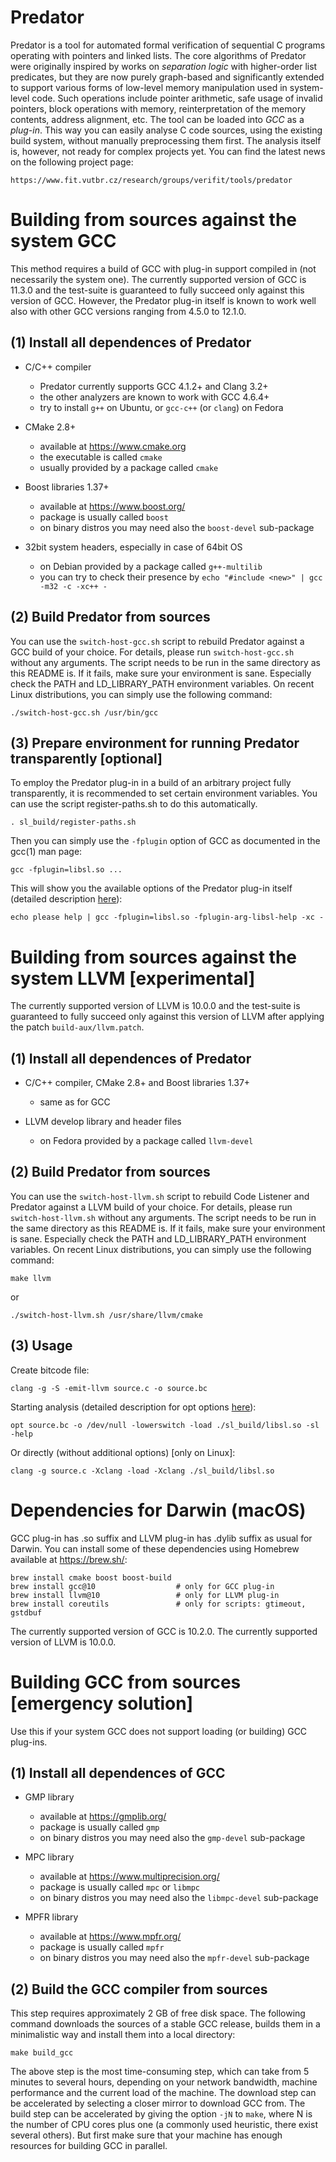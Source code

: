 Predator
========
Predator is a tool for automated formal verification of sequential C programs
operating with pointers and linked lists. The core algorithms of Predator were
originally inspired by works on *separation logic* with higher-order list
predicates, but they are now purely graph-based and significantly extended to
support various forms of low-level memory manipulation used in system-level
code.  Such operations include pointer arithmetic, safe usage of invalid
pointers, block operations with memory, reinterpretation of the memory contents,
address alignment, etc.  The tool can be loaded into *GCC* as a *plug-in*.  This
way you can easily analyse C code sources, using the existing build system,
without manually preprocessing them first.  The analysis itself is, however, not
ready for complex projects yet.  You can find the latest news on the following
project page:

    https://www.fit.vutbr.cz/research/groups/verifit/tools/predator

Building from sources against the system GCC
============================================
This method requires a build of GCC with plug-in support compiled in (not
necessarily the system one).  The currently supported version of GCC is 11.3.0
and the test-suite is guaranteed to fully succeed only against this version
of GCC.  However, the Predator plug-in itself is known to work well also with
other GCC versions ranging from 4.5.0 to 12.1.0.

(1) Install all dependences of Predator
---------------------------------------
   * C/C++ compiler
     - Predator currently supports GCC 4.1.2+ and Clang 3.2+
     - the other analyzers are known to work with GCC 4.6.4+
     - try to install `g++` on Ubuntu, or `gcc-c++` (or `clang`) on Fedora

   * CMake 2.8+
     - available at https://www.cmake.org
     - the executable is called `cmake`
     - usually provided by a package called `cmake`

   * Boost libraries 1.37+
     - available at https://www.boost.org/
     - package is usually called `boost`
     - on binary distros you may need also the `boost-devel` sub-package

   * 32bit system headers, especially in case of 64bit OS
     - on Debian provided by a package called `g++-multilib`
     - you can try to check their presence
       by `echo "#include <new>" | gcc -m32 -c -xc++ -`

(2) Build Predator from sources
-------------------------------
You can use the `switch-host-gcc.sh` script to rebuild Predator against a GCC
build of your choice.  For details, please run `switch-host-gcc.sh` without any
arguments.  The script needs to be run in the same directory as this README is.
If it fails, make sure your environment is sane.  Especially check the PATH and
LD_LIBRARY_PATH environment variables.  On recent Linux distributions, you can
simply use the following command:

    ./switch-host-gcc.sh /usr/bin/gcc

(3) Prepare environment for running Predator transparently [optional]
---------------------------------------------------------------------
To employ the Predator plug-in in a build of an arbitrary project fully
transparently, it is recommended to set certain environment variables.  You can
use the script register-paths.sh to do this automatically.

    . sl_build/register-paths.sh

Then you can simply use the `-fplugin` option of GCC as documented in the gcc(1)
man page:

    gcc -fplugin=libsl.so ...

This will show you the available options of the Predator plug-in itself
(detailed description [here](docs/options.md)):

    echo please help | gcc -fplugin=libsl.so -fplugin-arg-libsl-help -xc -

Building from sources against the system LLVM [experimental]
============================================================
The currently supported version of LLVM is 10.0.0 and the test-suite is
guaranteed to fully succeed only against this version of LLVM after applying
the patch `build-aux/llvm.patch`.

(1) Install all dependences of Predator
---------------------------------------
   * C/C++ compiler, CMake 2.8+ and Boost libraries 1.37+
     - same as for GCC

   * LLVM develop library and header files
     - on Fedora provided by a package called `llvm-devel`

(2) Build Predator from sources
-------------------------------
You can use the `switch-host-llvm.sh` script to rebuild Code Listener and
Predator against a LLVM build of your choice.  For details, please run
`switch-host-llvm.sh` without any arguments.  The script needs to be run in the
same directory as this README is.  If it fails, make sure your environment is
sane.  Especially check the PATH and LD_LIBRARY_PATH environment variables.
On recent Linux distributions, you can simply use the following command:

    make llvm

or

    ./switch-host-llvm.sh /usr/share/llvm/cmake

(3) Usage
---------
Create bitcode file:

    clang -g -S -emit-llvm source.c -o source.bc

Starting analysis (detailed description for opt options [here](docs/options.md)):

    opt source.bc -o /dev/null -lowerswitch -load ./sl_build/libsl.so -sl -help

Or directly (without additional options) [only on Linux]:

    clang -g source.c -Xclang -load -Xclang ./sl_build/libsl.so

Dependencies for Darwin (macOS)
===============================
GCC plug-in has .so suffix and LLVM plug-in has .dylib suffix as usual for
Darwin.  You can install some of these dependencies using Homebrew available at
https://brew.sh/:

    brew install cmake boost boost-build
    brew install gcc@10                  # only for GCC plug-in
    brew install llvm@10                 # only for LLVM plug-in
    brew install coreutils               # only for scripts: gtimeout, gstdbuf

The currently supported version of GCC is 10.2.0.
The currently supported version of LLVM is 10.0.0.

Building GCC from sources [emergency solution]
==============================================
Use this if your system GCC does not support loading (or building) GCC plug-ins.

(1) Install all dependences of GCC
----------------------------------
   * GMP library
     - available at https://gmplib.org/
     - package is usually called `gmp`
     - on binary distros you may need also the `gmp-devel` sub-package

   * MPC library
     - available at https://www.multiprecision.org/
     - package is usually called `mpc` or `libmpc`
     - on binary distros you may need also the `libmpc-devel` sub-package

   * MPFR library
     - available at https://www.mpfr.org/
     - package is usually called `mpfr`
     - on binary distros you may need also the `mpfr-devel` sub-package

(2) Build the GCC compiler from sources
---------------------------------------
This step requires approximately 2 GB of free disk space.  The following command
downloads the sources of a stable GCC release, builds them in a minimalistic way
and install them into a local directory:

    make build_gcc

The above step is the most time-consuming step, which can take from 5 minutes to
several hours, depending on your network bandwidth, machine performance and the
current load of the machine.  The download step can be accelerated by selecting
a closer mirror to download GCC from.  The build step can be accelerated by
giving the option `-jN` to `make`, where N is the number of CPU cores plus one
(a commonly used heuristic, there exist several others).  But first make sure
that your machine has enough resources for building GCC in parallel.
